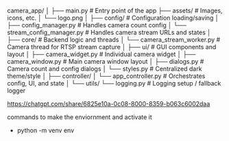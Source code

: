 camera_app/
│
├── main.py                          # Entry point of the app
├── assets/                          # Images, icons, etc.
│   └── logo.png
│
├── config/                          # Configuration loading/saving
│   ├── config_manager.py            # Handles camera count config
│   └── stream_config_manager.py     # Handles camera stream URLs and states
│
├── core/                            # Backend logic and threads
│   └── camera_stream_worker.py      # Camera thread for RTSP stream capture
│
├── ui/                              # GUI components and layout
│   ├── camera_widget.py             # Individual camera widget
│   ├── camera_window.py             # Main camera window layout
│   ├── dialogs.py                   # Camera count and config dialogs
│   └── styles.py                    # Centralized dark theme/style
│
├── controller/
│   └── app_controller.py            # Orchestrates config, UI, and state
│
└── utils/
    └── logging.py                   # Logging setup / fallback logger




https://chatgpt.com/share/6825e10a-0c08-8000-8359-b063c6002daa

commands to make the enviornment and activate it 

* python -m venv env